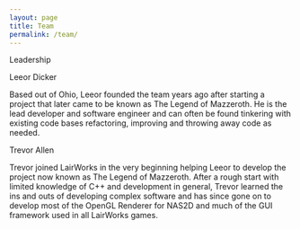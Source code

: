 ```yaml
---
layout: page
title: Team
permalink: /team/
---
```


Leadership


<div class="row">
  <div class="col s12">
    <div class="card grey lighten-4">
      <div class="card-content black-text">
        <span class="card-title">Leeor Dicker</span>
        <p class="flow-text">Based out of Ohio, Leeor founded the team years ago after starting a project that later came to be known as The Legend of Mazzeroth. He is the lead developer and software engineer and can often be found tinkering with existing code bases refactoring, improving and throwing away code as needed.</p>
      </div>
    </div>
  </div>
  <div class="col s12">
    <div class="card grey lighten-4">
      <div class="card-content black-text">
        <span class="card-title">Trevor Allen</span>
        <p class="flow-text">Trevor joined LairWorks in the very beginning helping Leeor to develop the project now known as The Legend of Mazzeroth. After a rough start with limited knowledge of C++ and development in general, Trevor learned the ins and outs of developing complex software and has since gone on to develop most of the OpenGL Renderer for NAS2D and much of the GUI framework used in all LairWorks games.</p>
      </div>
    </div>
  </div>
</div>
